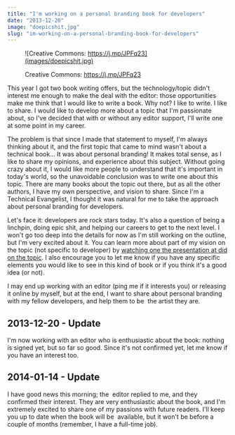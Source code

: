 ```yaml
---
title: "I'm working on a personal branding book for developers"
date: "2013-12-20"
image: "doepicshit.jpg"
slug: "im-working-on-a-personal-branding-book-for-developers"
---
```


<figure>

![Creative Commons: https://j.mp/JPFq23](images/doepicshit.jpg)

<figcaption>

Creative Commons: https://j.mp/JPFq23

</figcaption>

</figure>

This year I got two book writing offers, but the technology/topic didn't interest me enough to make the deal with the editor: those opportunities make me think that I would like to write a book. Why not? I like to write. I like to share. I would like to develop more about a topic that I'm passionate about, so I've decided that with or without any editor support, I'll write one at some point in my career.

The problem is that since I made that statement to myself, I'm always thinking about it, and the first topic that came to mind wasn't about a technical book... It was about personal branding! It makes total sense, as I like to share my opinions, and experience about this subject. Without going crazy about it, I would like more people to understand that it's important in today's world, so the unavoidable conclusion was to write one about this topic. There are many books about the topic out there, but as all the other authors, I have my own perspective, and vision to share. Since I'm a Technical Evangelist, I thought it was natural for me to take the approach about personal branding for developers.

Let's face it: developers are rock stars today. It's also a question of being a linchpin, doing epic shit, and helping our careers to get to the next level. I won't go too deep into the details for now as I'm still working on the outline, but I'm very excited about it. You can learn more about part of my vision on the topic (not specific to developer) by [watching one the presentation at did on the topic](http://fred.dev/personal-branding-the-recording-of-my-presentation/ "Personal branding, the recording of my presentation"). I also encourage you to let me know if you have any specific elements you would like to see in this kind of book or if you think it's a good idea (or not).

I may end up working with an editor (ping me if it interests you) or releasing it online by myself, but at the end, I want to share about personal branding with my fellow developers, and help them to be  the artist they are.

## 2013-12-20 - Update

I'm now working with an editor who is enthusiastic about the book: nothing is signed yet, but so far so good. Since it's not confirmed yet, let me know if you have an interest too.

## 2014-01-14 - Update

I have good news this morning; the  editor replied to me, and they confirmed their interest. They are very enthusiastic about the book, and I'm extremely excited to share one of my passions with future readers. I'll keep you up to date when the book will be  available, but it won't be before a couple of months (remember, I have a full-time job).
